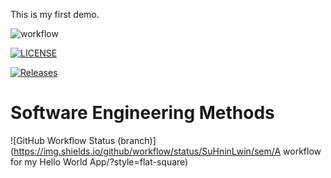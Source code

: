 This is my first demo.

![workflow](https://github.com/40516571-SuHninLwin/Sem/actions/workflows/main.yml/badge.svg)

[![LICENSE](https://img.shields.io/github/license/40516571-SuHninLwin/sem.svg?style=flat-square)](https://github.com/40516571-SuHninLwin/sem/blob/master/LICENSE)

[![Releases](https://img.shields.io/github/release/40516571-SuHninLwin/sem/all.svg?style=flat-square)](https://github.com/40516571-SuHninLwin/sem/releases)

# Software Engineering Methods
![GitHub Workflow Status (branch)](https://img.shields.io/github/workflow/status/SuHninLwin/sem/A workflow for my Hello World App/<branch>?style=flat-square)

